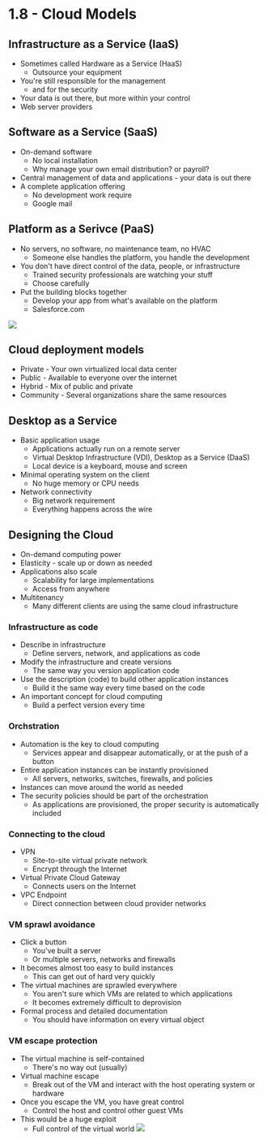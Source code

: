 # 1.8 - Cloud Models
## Infrastructure as a Service (IaaS)
- Sometimes called Hardware as a Service (HaaS)
	- Outsource your equipment
- You're still responsible for the management
	- and for the security
- Your data is out there, but more within your control
- Web server providers
## Software as a Service (SaaS)
- On-demand software
	- No local installation
	- Why manage your own email distribution? or payroll?
- Central management of data and applications - your data is out there
- A complete application offering
	- No development work require
	- Google mail
## Platform as a Serivce (PaaS)
- No servers, no software, no maintenance team, no HVAC
	- Someone else handles the platform, you handle the development
- You don't have direct control of the data, people, or infrastructure
	- Trained security professionals are watching your stuff
	- Choose carefully
- Put the building blocks together
	- Develop your app from what's available on the platform
	- Salesforce.com

![](Pasted%20image%2020240606152330.png)
## Cloud deployment models
- Private - Your own virtualized local data center
- Public - Available to everyone over the internet
- Hybrid - Mix of public and private
- Community - Several organizations share the same resources
## Desktop as a Service
- Basic application usage
	- Applications actually run on a remote server
	- Virtual Desktop Infrastructure (VDI), Desktop as a Service (DaaS)
	- Local device is a keyboard, mouse and screen
- Minimal operating system on the client
	- No huge memory or CPU needs
- Network connectivity
	- Big network requirement
	- Everything happens across the wire
## Designing the Cloud
- On-demand computing power
- Elasticity - scale up or down as needed
- Applications also scale
	- Scalability for large implementations
	- Access from anywhere
- Multitenancy
	- Many different clients are using the same cloud infrastructure
### Infrastructure as code
- Describe in infrastructure
	- Define servers, network, and applications as code
- Modify the infrastructure and create versions
	- The same way you version application code
- Use the description (code) to build other application instances
	- Build it the same way every time based on the code
- An important concept for cloud computing
	- Build a perfect version every time
### Orchstration
- Automation is the key to cloud computing
	- Services appear and disappear automatically, or at the push of a button
- Entire application instances can be instantly provisioned
	- All servers, networks, switches, firewalls, and policies
- Instances can move around the world as needed
- The security policies should be part of the orchestration
	- As applications are provisioned, the proper security is automatically included
### Connecting to the cloud
- VPN
	- Site-to-site virtual private network
	- Encrypt through the Internet
- Virtual Private Cloud Gateway
	- Connects users on the Internet
- VPC Endpoint
	- Direct connection between cloud provider networks
### VM sprawl avoidance
- Click a button
	- You've built a server
	- Or multiple servers, networks and firewalls
- It becomes almost too easy to build instances
	- This can get out of hard very quickly
- The virtual machines are sprawled everywhere
	- You aren't sure which VMs are related to which applications
	- It becomes extremely difficult to deprovision
- Formal process and detailed documentation
	- You should have information on every virtual object
### VM escape protection
- The virtual machine is self-contained
	- There's no way out (usually)
- Virtual machine escape
	- Break out of the VM and interact with the host operating system or hardware
- Once you escape the VM, you have great control
	- Control the host and control other guest VMs
- This would be a huge exploit
	- Full control of the virtual world
![](Pasted%20image%2020240606155857.png)


